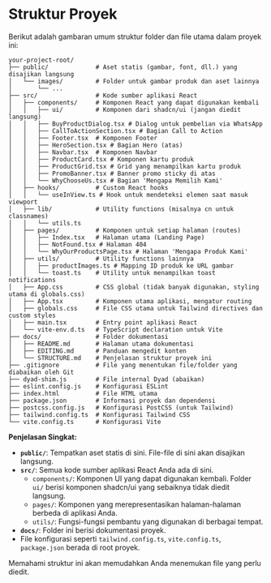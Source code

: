 # Struktur Proyek

Berikut adalah gambaran umum struktur folder dan file utama dalam proyek ini:

```
your-project-root/
├── public/             # Aset statis (gambar, font, dll.) yang disajikan langsung
│   └── images/         # Folder untuk gambar produk dan aset lainnya
│       └── ...
├── src/                # Kode sumber aplikasi React
│   ├── components/     # Komponen React yang dapat digunakan kembali
│   │   ├── ui/         # Komponen dari shadcn/ui (jangan diedit langsung)
│   │   ├── BuyProductDialog.tsx # Dialog untuk pembelian via WhatsApp
│   │   ├── CallToActionSection.tsx # Bagian Call to Action
│   │   ├── Footer.tsx  # Komponen Footer
│   │   ├── HeroSection.tsx # Bagian Hero (atas)
│   │   ├── Navbar.tsx  # Komponen Navbar
│   │   ├── ProductCard.tsx # Komponen kartu produk
│   │   ├── ProductGrid.tsx # Grid yang menampilkan kartu produk
│   │   ├── PromoBanner.tsx # Banner promo sticky di atas
│   │   └── WhyChooseUs.tsx # Bagian 'Mengapa Memilih Kami'
│   ├── hooks/          # Custom React hooks
│   │   └── useInView.ts # Hook untuk mendeteksi elemen saat masuk viewport
│   ├── lib/            # Utility functions (misalnya cn untuk classnames)
│   │   └── utils.ts
│   ├── pages/          # Komponen untuk setiap halaman (routes)
│   │   ├── Index.tsx   # Halaman utama (Landing Page)
│   │   ├── NotFound.tsx # Halaman 404
│   │   └── WhyOurProductsPage.tsx # Halaman 'Mengapa Produk Kami'
│   ├── utils/          # Utility functions lainnya
│   │   ├── productImages.ts # Mapping ID produk ke URL gambar
│   │   └── toast.ts    # Utility untuk menampilkan toast notifications
│   ├── App.css         # CSS global (tidak banyak digunakan, styling utama di globals.css)
│   ├── App.tsx         # Komponen utama aplikasi, mengatur routing
│   ├── globals.css     # File CSS utama untuk Tailwind directives dan custom styles
│   ├── main.tsx        # Entry point aplikasi React
│   └── vite-env.d.ts   # TypeScript declaration untuk Vite
├── docs/               # Folder dokumentasi
│   ├── README.md       # Halaman utama dokumentasi
│   ├── EDITING.md      # Panduan mengedit konten
│   └── STRUCTURE.md    # Penjelasan struktur proyek ini
├── .gitignore          # File yang menentukan file/folder yang diabaikan oleh Git
├── dyad-shim.js        # File internal Dyad (abaikan)
├── eslint.config.js    # Konfigurasi ESLint
├── index.html          # File HTML utama
├── package.json        # Informasi proyek dan dependensi
├── postcss.config.js   # Konfigurasi PostCSS (untuk Tailwind)
├── tailwind.config.ts  # Konfigurasi Tailwind CSS
└── vite.config.ts      # Konfigurasi Vite
```

**Penjelasan Singkat:**

*   **`public/`**: Tempatkan aset statis di sini. File-file di sini akan disajikan langsung.
*   **`src/`**: Semua kode sumber aplikasi React Anda ada di sini.
    *   `components/`: Komponen UI yang dapat digunakan kembali. Folder `ui/` berisi komponen shadcn/ui yang sebaiknya tidak diedit langsung.
    *   `pages/`: Komponen yang merepresentasikan halaman-halaman berbeda di aplikasi Anda.
    *   `utils/`: Fungsi-fungsi pembantu yang digunakan di berbagai tempat.
*   **`docs/`**: Folder ini berisi dokumentasi proyek.
*   File konfigurasi seperti `tailwind.config.ts`, `vite.config.ts`, `package.json` berada di root proyek.

Memahami struktur ini akan memudahkan Anda menemukan file yang perlu diedit.